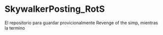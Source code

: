 # SkywalkerPosting_RotS
El repositorio para guardar provicionalmente Revenge of the simp, mientras la termino
